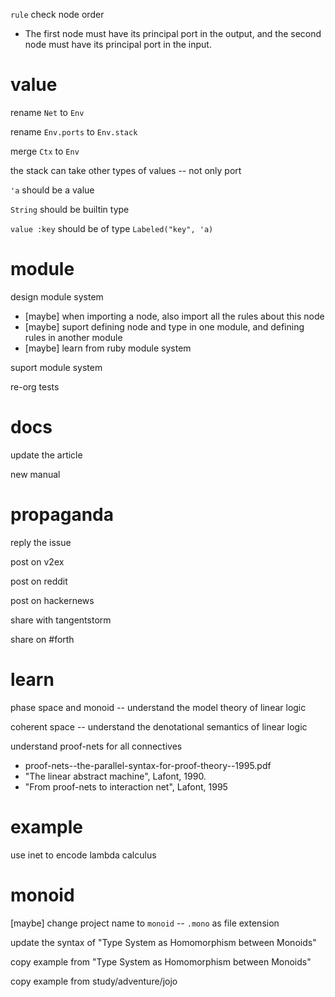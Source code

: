 `rule` check node order

- The first node must have its principal port in the output,
  and the second node must have its principal port in the input.

# value

rename `Net` to `Env`

rename `Env.ports` to `Env.stack`

merge `Ctx` to `Env`

the stack can take other types of values -- not only port

`'a` should be a value

`String` should be builtin type

`value :key` should be of type `Labeled("key", 'a)`

# module

design module system

- [maybe] when importing a node, also import all the rules about this node
- [maybe] suport defining node and type in one module, and defining rules in another module
- [maybe] learn from ruby module system

suport module system

re-org tests

# docs

update the article

new manual

# propaganda

reply the issue

post on v2ex

post on reddit

post on hackernews

share with tangentstorm

share on #forth

# learn

phase space and monoid -- understand the model theory of linear logic

coherent space -- understand the denotational semantics of linear logic

understand proof-nets for all connectives

- proof-nets--the-parallel-syntax-for-proof-theory--1995.pdf
- "The linear abstract machine", Lafont, 1990.
- "From proof-nets to interaction net", Lafont, 1995

# example

use inet to encode lambda calculus

# monoid

[maybe] change project name to `monoid` -- `.mono` as file extension

update the syntax of "Type System as Homomorphism between Monoids"

copy example from "Type System as Homomorphism between Monoids"

copy example from study/adventure/jojo

